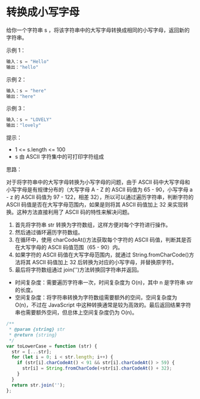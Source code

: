 # 转换成小写字母

给你一个字符串 s ，将该字符串中的大写字母转换成相同的小写字母，返回新的字符串。

示例 1：

```javascript
输入：s = "Hello"
输出："hello"
```

示例 2：

```javascript
输入：s = "here"
输出："here"
```

示例 3：

```javascript
输入：s = "LOVELY"
输出："lovely"
```

提示：

- 1 <= s.length <= 100
- s 由 ASCII 字符集中的可打印字符组成

思路：

对于将字符串中的大写字母转换为小写字母的问题，由于 ASCII 码中大写字母和小写字母是有规律分布的（大写字母 A - Z 的 ASCII 码值为 65 - 90，小写字母 a - z 的 ASCII 码值为 97 - 122，相差 32），所以可以通过遍历字符串，判断字符的 ASCII 码值是否在大写字母范围内，如果是则将其 ASCII 码值加上 32 来实现转换。这种方法直接利用了 ASCII 码的特性来解决问题。

1. 首先将字符串 str 转换为字符数组，这样方便对每个字符进行操作。
2. 然后通过循环遍历字符数组。
3. 在循环中，使用 charCodeAt()方法获取每个字符的 ASCII 码值，判断其是否在大写字母的 ASCII 码值范围（65 - 90）内。
4. 如果字符的 ASCII 码值在大写字母范围内，就通过 String.fromCharCode()方法将其 ASCII 码值加上 32 后转换为对应的小写字母，并替换原字符。
5. 最后将字符数组通过 join('')方法转换回字符串并返回。

- 时间复杂度：需要遍历字符串一次，时间复杂度为 O(n)，其中 n 是字符串 str 的长度。
- 空间复杂度：将字符串转换为字符数组需要额外的空间，空间复杂度为 O(n)，不过在 JavaScript 中这种转换通常是较为高效的。最后返回结果字符串也需要额外空间，但总体上空间复杂度仍为 O(n)。

```javascript
/**
 * @param {string} str
 * @return {string}
 */
var toLowerCase = function (str) {
  str = [...str];
  for (let i = 0; i < str.length; i++) {
    if (str[i].charCodeAt() < 91 && str[i].charCodeAt() > 59) {
      str[i] = String.fromCharCode(+str[i].charCodeAt() + 32);
    }
  }
  return str.join('');
};
```
